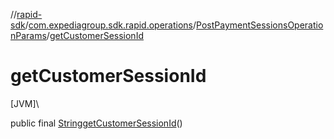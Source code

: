 //[rapid-sdk](../../../index.md)/[com.expediagroup.sdk.rapid.operations](../index.md)/[PostPaymentSessionsOperationParams](index.md)/[getCustomerSessionId](get-customer-session-id.md)

# getCustomerSessionId

[JVM]\

public final [String](https://docs.oracle.com/javase/8/docs/api/java/lang/String.html)[getCustomerSessionId](get-customer-session-id.md)()
